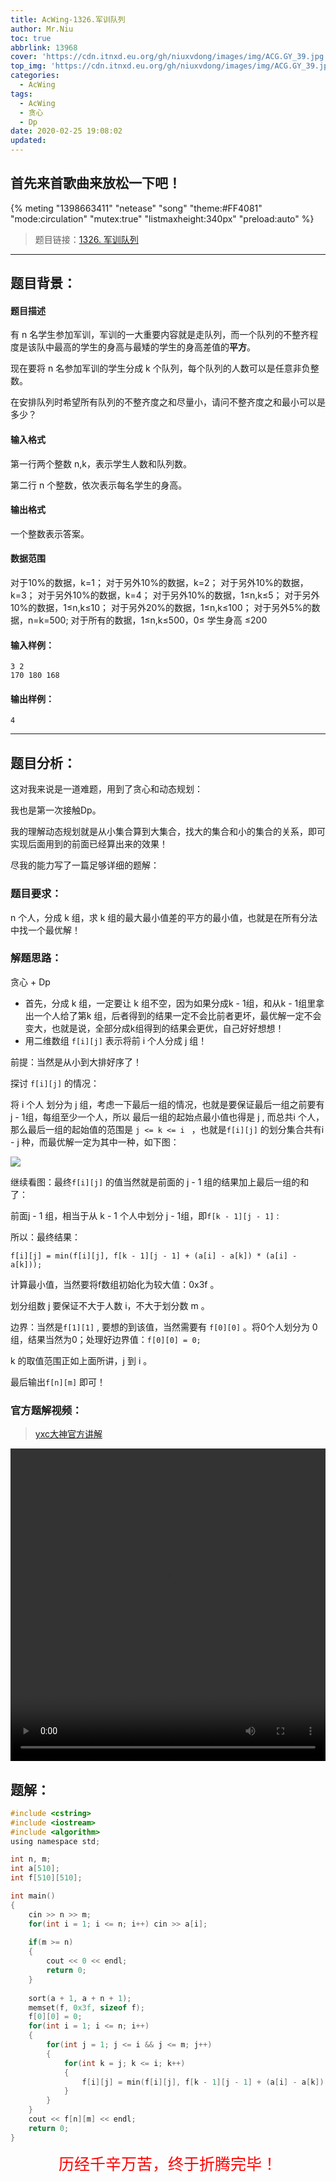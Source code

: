 ```yaml
---
title: AcWing-1326.军训队列
author: Mr.Niu
toc: true
abbrlink: 13968
cover: 'https://cdn.itnxd.eu.org/gh/niuxvdong/images/img/ACG.GY_39.jpg'
top_img: 'https://cdn.itnxd.eu.org/gh/niuxvdong/images/img/ACG.GY_39.jpg'
categories:
  - AcWing
tags:
  - AcWing
  - 贪心
  - Dp
date: 2020-02-25 19:08:02
updated:
---
```




## 首先来首歌曲来放松一下吧！

{% meting "1398663411" "netease" "song" "theme:#FF4081" "mode:circulation" "mutex:true" "listmaxheight:340px" "preload:auto"  %}





> 题目链接：[1326. 军训队列](https://www.acwing.com/problem/content/1328/)



---



## 题目背景：



#### 题目描述



有 n 名学生参加军训，军训的一大重要内容就是走队列，而一个队列的不整齐程度是该队中最高的学生的身高与最矮的学生的身高差值的**平方**。

现在要将 n 名参加军训的学生分成 k 个队列，每个队列的人数可以是任意非负整数。

在安排队列时希望所有队列的不整齐度之和尽量小，请问不整齐度之和最小可以是多少？

#### 输入格式

第一行两个整数 n,k，表示学生人数和队列数。

第二行 n 个整数，依次表示每名学生的身高。

#### 输出格式

一个整数表示答案。

#### 数据范围

对于10%的数据，k=1；
对于另外10%的数据，k=2；
对于另外10%的数据，k=3；
对于另外10%的数据，k=4；
对于另外10%的数据，1≤n,k≤5；
对于另外10%的数据，1≤n,k≤10；
对于另外20%的数据，1≤n,k≤100；
对于另外5%的数据，n=k=500;
对于所有的数据，1≤n,k≤500，0≤ 学生身高 ≤200

#### 输入样例：

```
3 2
170 180 168
```

#### 输出样例：

```
4
```

---



## 题目分析：



这对我来说是一道难题，用到了贪心和动态规划：

我也是第一次接触Dp。

我的理解动态规划就是从小集合算到大集合，找大的集合和小的集合的关系，即可实现后面用到的前面已经算出来的效果！

尽我的能力写了一篇足够详细的题解：

### 题目要求：



n 个人，分成 k 组，求 k 组的最大最小值差的平方的最小值，也就是在所有分法中找一个最优解！

### 解题思路：



贪心 + Dp

- 首先，分成 k 组，一定要让 k 组不空，因为如果分成k - 1组，和从k - 1组里拿出一个人给了第k 组，后者得到的结果一定不会比前者更坏，最优解一定不会变大，也就是说，全部分成k组得到的结果会更优，自己好好想想！
- 用二维数组 `f[i][j]` 表示将前 i 个人分成 j 组！

前提：当然是从小到大排好序了！

探讨 `f[i][j]` 的情况：

将 i 个人 划分为 j 组，考虑一下最后一组的情况，也就是要保证最后一组之前要有j - 1组，每组至少一个人，所以 最后一组的起始点最小值也得是 j ,  而总共i 个人，那么最后一组的起始值的范围是 `j <= k <= i ` ，也就是`f[i][j]` 的划分集合共有i - j 种，而最优解一定为其中一种，如下图：



![](https://cdn.itnxd.eu.org/gh/niuxvdong/images/img/202002251943429381.png)



继续看图：最终`f[i][j]` 的值当然就是前面的 j - 1 组的结果加上最后一组的和了：

前面j - 1 组，相当于从 k - 1 个人中划分 j - 1组，即`f[k - 1][j - 1]` :

所以：最终结果：

`f[i][j] = min(f[i][j], f[k - 1][j - 1] + (a[i] - a[k]) * (a[i] - a[k]));`

计算最小值，当然要将f数组初始化为较大值：0x3f 。

划分组数 j 要保证不大于人数 i，不大于划分数 m 。

边界：当然是`f[1][1]` , 要想的到该值，当然需要有 `f[0][0]` 。将0个人划分为 0 组，结果当然为0；处理好边界值：`f[0][0] = 0;`

k 的取值范围正如上面所讲，j 到 i 。

最后输出`f[n][m]` 即可！



### 官方题解视频：



> [yxc大神官方讲解](https://www.acwing.com/video/789/)



<video tabindex="-1" preload="auto" data-vscid="33jenpxv5" data-video="0" width="100%" height="500px" controls="controls">
        <source src="https://acwing-live.oss-cn-beijing.aliyuncs.com/live-record/%E6%B4%BB%E5%8A%A8/%E6%9D%82%E9%A2%98%E9%80%89%E8%AE%B2/2016%E5%B9%B4%E6%B8%85%E5%8D%8E%E5%A4%A7%E5%AD%A6%E8%AE%A1%E7%AE%97%E6%9C%BA%E6%8E%A8%E7%A0%94/AcWing_1326_%E5%86%9B%E8%AE%AD%E9%98%9F%E5%88%97.mp4" type="video/mp4">
 </video>



## 题解：





```c
#include <cstring>
#include <iostream>
#include <algorithm>
using namespace std;

int n, m;
int a[510];
int f[510][510];

int main()
{
	cin >> n >> m;
	for(int i = 1; i <= n; i++) cin >> a[i];
	
	if(m >= n) 
	{
		cout << 0 << endl;
		return 0;
	}
	
	sort(a + 1, a + n + 1);
	memset(f, 0x3f, sizeof f);
	f[0][0] = 0;
	for(int i = 1; i <= n; i++)
	{
		for(int j = 1; j <= i && j <= m; j++)
		{
			for(int k = j; k <= i; k++)
			{
				f[i][j] = min(f[i][j], f[k - 1][j - 1] + (a[i] - a[k]) * (a[i] - a[k]));
			}
		}
	}
	cout << f[n][m] << endl;
	return 0;
}
```



<center style="color:red; font-size:25px">历经千辛万苦，终于折腾完毕！</center>